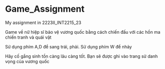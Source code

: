 # Game_Assignment
My assignment in 2223II_INT2215_23

Game về nữ hiệp sĩ bảo vệ vương quốc bằng cách chiến đấu với các hồn ma chiến tranh và quái vật

Sử dụng phím A,D để sang trái, phải. Sử dụng phím W để nhảy

Hãy cố gắng sinh tồn càng lâu càng tốt. Bạn sẽ được ghi vào trang sử danh vọng của vương quốc
